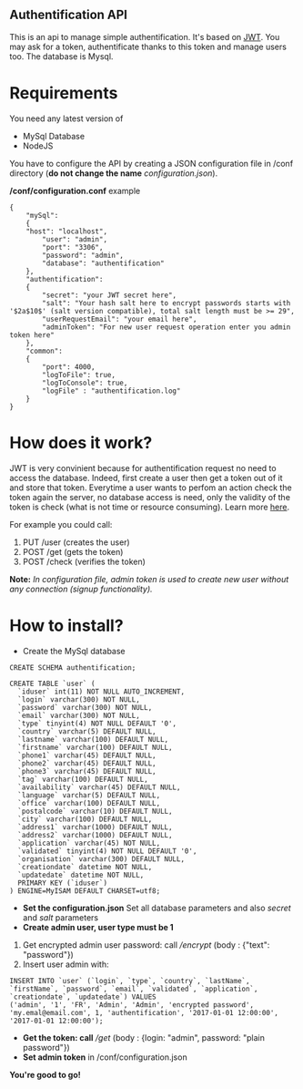 ## Authentification API ##
This is an api to manage simple authentification. It's based on [JWT](https://jwt.io).
You may ask for a token, authentificate thanks to this token and manage users too. The database is Mysql.

# **Requirements** #

You need any latest version of
- MySql Database
- NodeJS

You have to configure the API by creating a JSON configuration file in /conf directory (**do not change the name**  *configuration.json*).

**/conf/configuration.conf** example
~~~
{
    "mySql": 
    {
    "host": "localhost",
        "user": "admin",
        "port": "3306",
        "password": "admin",
        "database": "authentification"
    },
    "authentification": 
    {
        "secret": "your JWT secret here",
        "salt": "Your hash salt here to encrypt passwords starts with '$2a$10$' (salt version compatible), total salt length must be >= 29",
        "userRequestEmail": "your email here",
        "adminToken": "For new user request operation enter you admin token here"
    },
    "common":
    {
        "port": 4000,
        "logToFile": true,
        "logToConsole": true,
        "logFile" : "authentification.log"
    }
}
~~~    

# **How does it work?** #

JWT is very convinient because for authentification request no need to access the database.
Indeed, first create a user then get a token out of it and store that token. Everytime a user wants to perfom an action check the token again the server, no database access is need, only the validity of the token is check (what is not time or resource consuming). Learn more [here](https://jwt.io).

For example you could call:
1. PUT /user (creates the user)
2. POST /get (gets the token)
3. POST /check (verifies the token)

**Note:** *In configuration file, admin token is used to create new user without any connection (signup functionality).*

# **How to install?** #

- Create the MySql database

~~~
CREATE SCHEMA authentification;

CREATE TABLE `user` (
  `iduser` int(11) NOT NULL AUTO_INCREMENT,
  `login` varchar(300) NOT NULL,
  `password` varchar(300) NOT NULL,
  `email` varchar(300) NOT NULL,
  `type` tinyint(4) NOT NULL DEFAULT '0',
  `country` varchar(5) DEFAULT NULL,
  `lastname` varchar(100) DEFAULT NULL,
  `firstname` varchar(100) DEFAULT NULL,
  `phone1` varchar(45) DEFAULT NULL,
  `phone2` varchar(45) DEFAULT NULL,
  `phone3` varchar(45) DEFAULT NULL,
  `tag` varchar(100) DEFAULT NULL,
  `availability` varchar(45) DEFAULT NULL,
  `language` varchar(5) DEFAULT NULL,
  `office` varchar(100) DEFAULT NULL,
  `postalcode` varchar(10) DEFAULT NULL,
  `city` varchar(100) DEFAULT NULL,
  `address1` varchar(1000) DEFAULT NULL,
  `address2` varchar(1000) DEFAULT NULL,
  `application` varchar(45) NOT NULL,
  `validated` tinyint(4) NOT NULL DEFAULT '0',
  `organisation` varchar(300) DEFAULT NULL,
  `creationdate` datetime NOT NULL,
  `updatedate` datetime NOT NULL,
  PRIMARY KEY (`iduser`)
) ENGINE=MyISAM DEFAULT CHARSET=utf8;
~~~
- **Set the configuration.json**
Set all database parameters and also *secret* and *salt* parameters
- **Create admin user, user type must be 1**
1. Get encrypted admin user password: call */encrypt* (body : {"text": "password"})
2. Insert user admin with:
~~~
INSERT INTO `user` (`login`, `type`, `country`, `lastName`, `firstName`, `password`, `email`, `validated`, `application`, `creationdate`, `updatedate`) VALUES 
('admin', '1', 'FR', 'Admin', 'Admin', 'encrypted password', 'my.emal@email.com', 1, 'authentification', '2017-01-01 12:00:00', '2017-01-01 12:00:00');
~~~
- **Get the token: call** */get* (body : {login: "admin", password: "plain password"})
- **Set admin token** in /conf/configuration.json

**You're good to go!**

